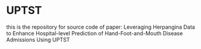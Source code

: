 # UPTST
this is the repository for source code of paper: Leveraging Herpangina Data to Enhance Hospital-level Prediction of Hand-Foot-and-Mouth Disease Admissions Using UPTST
